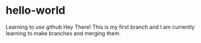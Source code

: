 # hello-world
Learning to use github
Hey There! This is my first branch and I am currently learning to make branches and merging them.

